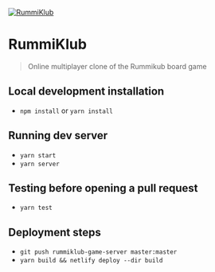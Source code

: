 [![RummiKlub](https://github.com/kiloplatoon/rummikub_frontend/blob/master/src/static/logo.svg)](http://rummiklub.netlify.com)

# RummiKlub
> Online multiplayer clone of the Rummikub board game

## Local development installation
* `npm install` or `yarn install`

## Running dev server
* `yarn start`
* `yarn server`

## Testing before opening a pull request
* `yarn test`

## Deployment steps
* `git push rummiklub-game-server master:master`
* `yarn build && netlify deploy --dir build`